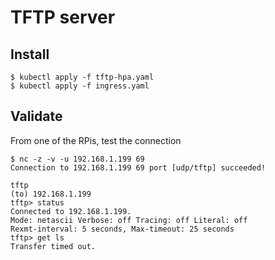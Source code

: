 # TFTP server

## Install
```
$ kubectl apply -f tftp-hpa.yaml
$ kubectl apply -f ingress.yaml
```

## Validate
From one of the RPis, test the connection
```
$ nc -z -v -u 192.168.1.199 69
Connection to 192.168.1.199 69 port [udp/tftp] succeeded!

tftp
(to) 192.168.1.199
tftp> status
Connected to 192.168.1.199.
Mode: netascii Verbose: off Tracing: off Literal: off
Rexmt-interval: 5 seconds, Max-timeout: 25 seconds
tftp> get ls
Transfer timed out.
```
